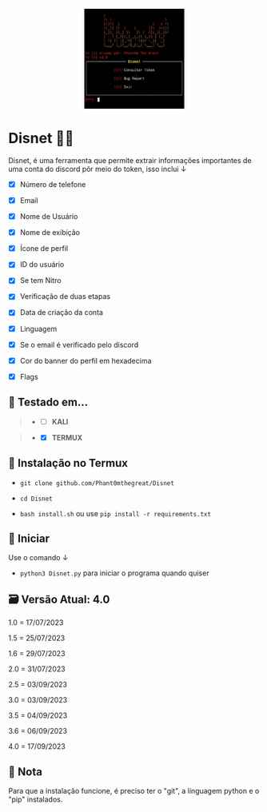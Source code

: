 <p align="center">

  <img width="200" height="200" src="IMG-20230917-WA0042.jpg">
  
# Disnet 💉🔥
Disnet, é uma ferramenta que permite extrair informações importantes de uma conta do discord pôr meio do token, isso inclui ↓
- [x] Número de telefone
- [x] Email
- [x] Nome de Usuário
- [x] Nome de exibição
- [x] Ícone de perfil
- [x] ID do usuário
- [x] Se tem Nitro
- [x] Verificação de duas etapas
- [x] Data de criação da conta
- [x] Linguagem
- [x] Se o email é verificado pelo discord
- [x] Cor do banner do perfil em hexadecima
- [x] Flags

 
## 🧪 Testado em...
 > - - [ ] **KALI** 

 > - - [x] **TERMUX**

## 🔧 Instalação no Termux

 - `git clone github.com/Phant0mthegreat/Disnet`

 - `cd Disnet`
   
 - `bash install.sh` ou use `pip install -r requirements.txt`

## 💉 Iniciar
Use o comando ↓
 - `python3 Disnet.py`
para iniciar o programa quando quiser

## 🗃️ Versão Atual: 4.0
1.0 = 17/07/2023

1.5 = 25/07/2023

1.6 = 29/07/2023

2.0 = 31/07/2023

2.5 = 03/09/2023

3.0 = 03/09/2023

3.5 = 04/09/2023

3.6 = 06/09/2023

4.0 = 17/09/2023

## 📜 Nota
Para que a instalação funcione, é preciso ter o "git", a línguagem python e o "pip" instalados.
